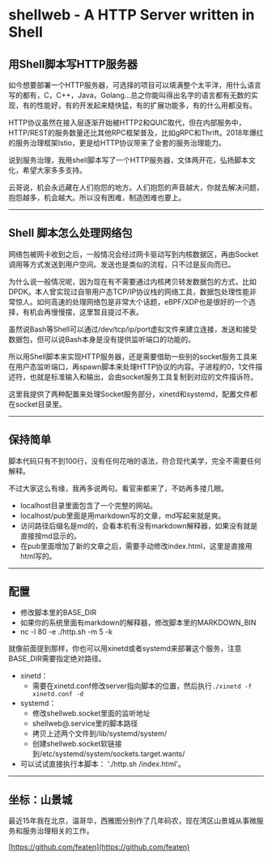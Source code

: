 # shellweb - A HTTP Server written in Shell

## 用Shell脚本写HTTP服务器

如今想要部署一个HTTP服务器，可选择的项目可以填满整个太平洋，用什么语言写的都有，C，C++，Java，Golang...总之你能叫得出名字的语言都有无数的实现，有的性能好，有的开发起来糙快猛，有的扩展功能多，有的什么用都没有。

HTTP协议虽然在接入层逐渐开始被HTTP2和QUIC取代，但在内部服务中，HTTP/REST的服务数量还比其他RPC框架普及，比如gRPC和Thrift。2018年爆红的服务治理框架Istio，更是给HTTP协议带来了全套的服务治理能力。

说到服务治理，我用shell脚本写了一个HTTP服务器，文体两开花，弘扬脚本文化，希望大家多多支持。

云哥说，机会永远藏在人们抱怨的地方。人们抱怨的声音越大，你就去解决问题，抱怨越多，机会越大。所以没有困难，制造困难也要上。


---
## Shell 脚本怎么处理网络包

网络包被网卡收到之后，一般情况会经过网卡驱动写到内核数据区，再由Socket调用等方式发送到用户空间。发送也是类似的流程，只不过是反向而已。

为什么说一般情况呢，因为现在有不需要通过内核拷贝转发数据包的方式，比如DPDK。本人曾实现过自带用户态TCP/IP协议栈的网络工具，数据包处理性能非常惊人。如何高速的处理网络包是非常大个话题，eBPF/XDP也是很好的一个选择，有机会再慢慢摆，这里暂且提过不表。

虽然说Bash等Shell可以通过/dev/tcp/ip/port虚拟文件来建立连接，发送和接受数据包，但可以说Bash本身是没有提供监听端口的功能的。

所以用Shell脚本来实现HTTP服务器，还是需要借助一些别的socket服务工具来在用户态监听端口，再spawn脚本来处理HTTP协议的内容。子进程的0，1文件描述符，也就是标准输入和输出，会由socket服务工具复制到对应的文件描诉符。

这里我提供了两种配置来处理Socket服务部分，xinetd和systemd，配置文件都在socket目录里。


---
## 保持简单

脚本代码只有不到100行，没有任何花哨的语法，符合现代美学，完全不需要任何解释。

不过大家这么有缘，我再多说两句。看官来都来了，不妨再多搂几眼。

* localhost目录里面包含了一个完整的网站。
* localhost/pub里面是用markdown写的文章，md写起来就是爽。
* 访问路径后缀名是md的，会看本机有没有markdown解释器，如果没有就是直接按md显示的。
* 在pub里面增加了新的文章之后，需要手动修改index.html，这里是直接用html写的。


---
## 配置

* 修改脚本里的BASE_DIR
* 如果你的系统里面有markdown的解释器，修改脚本里的MARKDOWN_BIN
* nc -l 80 -e ./http.sh -m 5 -k

就像前面提到那样，你也可以用xinetd或者systemd来部署这个服务，注意BASE_DIR需要指定绝对路径。

* xinetd：
    - 需要在xinetd.conf修改server指向脚本的位置，然后执行`./xinetd -f xinetd.conf -d` 
* systemd：
    - 修改shellweb.socket里面的监听地址
    - shellweb@.service里的脚本路径
    - 拷贝上述两个文件到/lib/systemd/system/
    - 创建shellweb.socket软链接到/etc/systemd/system/sockets.target.wants/
* 可以试试直接执行本脚本： './http.sh /index.html'。


---
## 坐标：山景城

最近15年我在北京，温哥华，西雅图分别作了几年码农，现在湾区山景城从事微服务和服务治理相关的工作。

[https://github.com/featen](https://github.com/featen)


